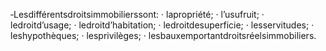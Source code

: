 ‐Lesdifférentsdroitsimmobilierssont: · lapropriété;
· l’usufruit;
· ledroitd’usage;
· ledroitd’habitation;
· ledroitdesuperficie;
· lesservitudes;
· leshypothèques;
· lesprivilèges;
· lesbauxemportantdroitsréelsimmobiliers.